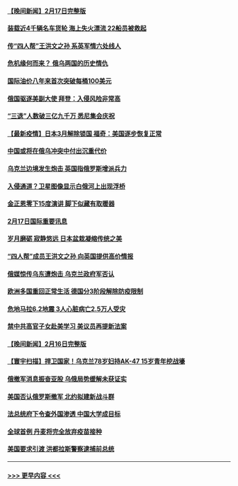 #### [【晚间新闻】2月17日完整版](../pages/prog202/a103350845.md?t=02181200) 
#### [装载近4千辆名车货轮 海上失火漂流 22船员被救起](../pages/prog202/a103350801.md?t=02181200) 
#### [传“四人帮”王洪文之孙 系英军情六处线人](../pages/prog202/a103350707.md?t=02181200) 
#### [危机缘何而来？ 俄乌两国的历史情仇](../pages/prog202/a103350715.md?t=02181200) 
#### [国际油价八年来首次突破每桶100美元](../pages/prog202/a103350598.md?t=02181200) 
#### [俄国驱逐美副大使 拜登：入侵风险非常高](../pages/prog202/a103350645.md?t=02181200) 
#### [“三退”人数破三亿九千万 悉尼集会庆祝](../pages/prog202/a103350463.md?t=02181200) 
#### [【最新疫情】日本3月解除锁国 福奇：美国逐步恢复正常](../pages/prog202/a103350407.md?t=02181200) 
#### [中国或将在俄乌冲突中付出沉重代价](../pages/prog202/a103350477.md?t=02181200) 
#### [乌克兰边境发生炮击 英国指俄罗斯增派兵力](../pages/prog202/a103350433.md?t=02181200) 
#### [入侵通道？卫星图像显示白俄河上出现浮桥](../pages/prog202/a103350220.md?t=02181200) 
#### [金正恩零下15度演讲 脚下似藏有取暖器](../pages/prog202/a103350238.md?t=02181200) 
#### [2月17日国际重要讯息](../pages/prog202/a103350251.md?t=02181200) 
#### [岁月磨砺 寂静悠远 日本盆栽凝缩传统之美](../pages/prog202/a103350242.md?t=02181200) 
#### [“四人帮”成员王洪文之孙 向英国提供高价情报](../pages/prog202/a103350168.md?t=02181200) 
#### [俄媒惊传乌东遭炮击 乌克兰政府军否认](../pages/prog202/a103350076.md?t=02181200) 
#### [欧洲多国重回正常生活 德国分3阶段解除防疫限制](../pages/prog202/a103350059.md?t=02181200) 
#### [危地马拉6.2地震 3人心脏病亡2.5万人受灾](../pages/prog202/a103349982.md?t=02181200) 
#### [禁中共高官子女赴美学习 美议员再提新法案](../pages/prog202/a103350012.md?t=02181200) 
#### [【晚间新闻】2月16日完整版](../pages/prog202/a103349945.md?t=02181200) 
#### [【寰宇扫描】捍卫国家！乌克兰78岁妇持AK-47 15岁青年挖战壕](../pages/prog202/a103349691.md?t=02181200) 
#### [俄撤军消息振奋亚股 乌俄局势缓解未获证实](../pages/prog202/a103349710.md?t=02181200) 
#### [美国否认俄罗斯撤军 北约拟建新战斗群](../pages/prog202/a103349776.md?t=02181200) 
#### [法总统府下令查外国渗透 中国大学成目标](../pages/prog202/a103349726.md?t=02181200) 
#### [全球首例 丹麦将完全放弃疫苗接种](../pages/prog202/a103349718.md?t=02181200) 
#### [美国要求引渡 洪都拉斯警察逮捕前总统](../pages/prog202/a103349689.md?t=02181200) 

----
#### [ >>> 更早内容 <<< ](../indexes/prog202-earlier.md)
